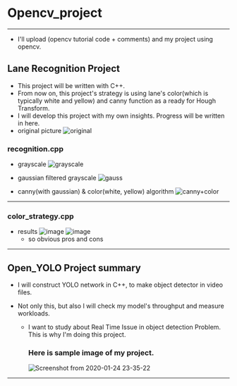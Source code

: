 # Opencv_project
---
* I'll upload (opencv tutorial code + comments) and my project using opencv.
## Lane Recognition Project
* This project will be written with C++. 
* From now on, this project's strategy is using lane's color(which is typically white and yellow) and canny function as a ready for Hough Transform.
* I will develop this project with my own insights. Progress will be written in here.
* original picture
![original](https://user-images.githubusercontent.com/42925197/73737255-a30d4600-4785-11ea-9e01-e0fa68d39e7e.PNG)

### recognition.cpp 
* grayscale
![grayscale](https://user-images.githubusercontent.com/42925197/73737259-a3a5dc80-4785-11ea-8fa5-e7c0c341d574.PNG)

* gaussian filtered grayscale
![gauss](https://user-images.githubusercontent.com/42925197/73737257-a30d4600-4785-11ea-9b8a-a68a689cce7b.PNG)

* canny(with gaussian) & color(white, yellow) algorithm 
![canny+color](https://user-images.githubusercontent.com/42925197/73737260-a3a5dc80-4785-11ea-945a-1227453d4018.PNG)
---
### color_strategy.cpp
* results
![image](https://user-images.githubusercontent.com/42925197/73838848-f51e9c00-4857-11ea-8db5-0a0f0a8b9b02.png)
![image](https://user-images.githubusercontent.com/42925197/73838959-38790a80-4858-11ea-8431-252bcd456d9a.png)
  * so obvious pros and cons

---
## Open_YOLO Project summary
* I will construct YOLO network in C++, to make object detector in video files.

* Not only this, but also I will check my model's throughput and measure workloads.
  * I want to study about Real Time Issue in object detection Problem. This is why I'm doing this project.

    ### Here is sample image of my project.
    ![Screenshot from 2020-01-24 23-35-22](https://user-images.githubusercontent.com/42925197/73077399-70508b80-3f03-11ea-85fa-f2a6351760d5.png)

---



